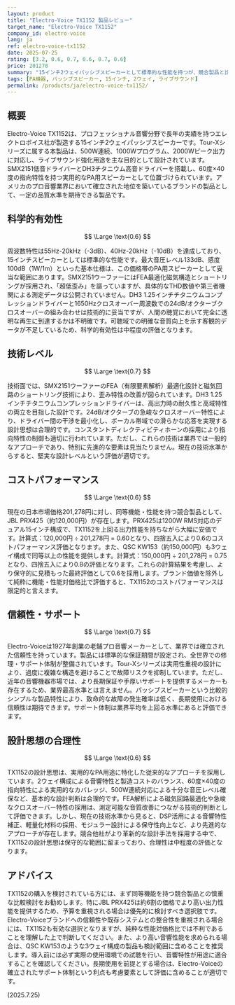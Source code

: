 ```yaml
---
layout: product
title: "Electro-Voice TX1152 製品レビュー"
target_name: "Electro-Voice TX1152"
company_id: electro-voice
lang: ja
ref: electro-voice-tx1152
date: 2025-07-25
rating: [3.2, 0.6, 0.7, 0.6, 0.7, 0.6]
price: 201278
summary: "15インチ2ウェイパッシブスピーカーとして標準的な性能を持つが、競合製品と比較してコストパフォーマンスは中程度の評価となる製品"
tags: [PA機器, パッシブスピーカー, 15インチ, 2ウェイ, ライブサウンド]
permalink: /products/ja/electro-voice-tx1152/
---
```


## 概要

Electro-Voice TX1152は、プロフェッショナル音響分野で長年の実績を持つエレクトロボイス社が製造する15インチ2ウェイパッシブスピーカーです。Tour-Xシリーズに属する本製品は、500W連続、1000Wプログラム、2000Wピーク出力に対応し、ライブサウンド強化用途を主な目的として設計されています。SMX2151低音ドライバーとDH3チタニウム高音ドライバーを搭載し、60度×40度の指向特性を持つ実用的なPA用スピーカーとして位置づけられています。アメリカのプロ音響業界において確立された地位を築いているブランドの製品として、一定の品質水準を期待できる製品です。

## 科学的有効性

$$ \Large \text{0.6} $$

周波数特性は55Hz-20kHz（-3dB）、40Hz-20kHz（-10dB）を達成しており、15インチスピーカーとしては標準的な性能です。最大音圧レベル133dB、感度100dB（1W/1m）といった基本仕様は、この価格帯のPA用スピーカーとして妥当な範囲にあります。SMX2151ウーファーにはFEA最適化磁気構造とショートリングが採用され、「超低歪み」を謳っていますが、具体的なTHD数値や第三者機関による測定データは公開されていません。DH3 1.25インチチタニウムコンプレッションドライバーと1650Hzクロスオーバー周波数での24dB/オクターブクロスオーバーの組み合わせは技術的に妥当ですが、人間の聴覚において完全に透明な再生に到達するかは不明確です。可聴域での明確な音質向上を示す客観的データが不足しているため、科学的有効性は中程度の評価となります。

## 技術レベル

$$ \Large \text{0.7} $$

技術面では、SMX2151ウーファーのFEA（有限要素解析）最適化設計と磁気回路のショートリング技術により、歪み特性の改善が図られています。DH3 1.25インチチタニウムコンプレッションドライバーは、高出力時の耐久性と高域特性の両立を目指した設計です。24dB/オクターブの急峻なクロスオーバー特性により、ドライバー間の干渉を最小化し、ボーカル帯域での滑らかな応答を実現する設計思想は合理的です。コンスタントディレクティビティホーンの採用により指向特性の制御も適切に行われています。ただし、これらの技術は業界では一般的なアプローチであり、特別に先進的な要素は見当たりません。現在の技術水準からすると、堅実な設計レベルという評価が適切です。

## コストパフォーマンス

$$ \Large \text{0.6} $$

現在の日本市場価格201,278円に対し、同等機能・性能を持つ競合製品として、JBL PRX425（約120,000円）が存在します。PRX425は1200W RMS対応のデュアル15インチ構成で、TX1152を上回る出力性能を持ちながら大幅に安価です。計算式：120,000円 ÷ 201,278円 = 0.60となり、四捨五入により0.6のコストパフォーマンス評価となります。また、QSC KW153（約150,000円）も3ウェイ構成で同等以上の性能を提供します。計算式：150,000円 ÷ 201,278円 = 0.75となり、四捨五入により0.8の評価となります。これらの計算結果を考慮し、より保守的に見積もった最終評価として0.6を採用します。ブランド価値を除外して純粋に機能・性能対価格比で評価すると、TX1152のコストパフォーマンスは限定的と言えます。

## 信頼性・サポート

$$ \Large \text{0.7} $$

Electro-Voiceは1927年創業の老舗プロ音響メーカーとして、業界では確立された信頼性を持っています。製品には標準的な保証期間が設定され、全世界での修理・サポート体制が整備されています。Tour-Xシリーズは実用性重視の設計により、過度に複雑な構造を避けることで故障リスクを抑制しています。ただし、近年の音響機器市場では、より長期保証や手厚いサポートを提供するメーカーも存在するため、業界最高水準とは言えません。パッシブスピーカーという比較的シンプルな製品特性により、致命的な故障の発生確率は低く、長期使用における信頼性は期待できます。サポート体制は業界平均を上回る水準にあると評価できます。

## 設計思想の合理性

$$ \Large \text{0.6} $$

TX1152の設計思想は、実用的なPA用途に特化した従来的なアプローチを採用しています。2ウェイ構成による音響特性と製造コストのバランス、60度×40度の指向特性による実用的なカバレッジ、500W連続対応による十分な音圧レベル確保など、基本的な設計判断は合理的です。FEA解析による磁気回路最適化や急峻なクロスオーバー特性の採用は、測定可能な音質改善につながる技術的判断として評価できます。しかし、現在の技術水準から見ると、DSP活用による音響特性補正、軽量化材料の採用、モジュラー設計による保守性向上など、より先進的なアプローチが存在します。競合他社がより革新的な設計手法を採用する中で、TX1152の設計思想は保守的な範囲に留まっており、合理性は中程度の評価となります。

## アドバイス

TX1152の購入を検討されている方には、まず同等機能を持つ競合製品との慎重な比較検討をお勧めします。特にJBL PRX425は約6割の価格でより高い出力性能を提供するため、予算を重視される場合は優先的に検討すべき選択肢です。Electro-Voiceブランドへの信頼性や既存システムとの整合性を重視される場合には、TX1152も有効な選択となりますが、純粋な性能対価格比では不利であることを理解した上で判断してください。また、より高い音響性能を求められる場合は、QSC KW153のような3ウェイ構成の製品も検討範囲に含めることを推奨します。導入前には必ず実際の使用環境での試聴を行い、音響特性が用途に適合することを確認してください。長期使用を前提とする場合は、Electro-Voiceの確立されたサポート体制という利点も考慮要素として評価に含めることが適切です。

(2025.7.25)